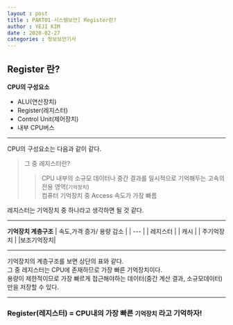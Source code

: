 ```yaml
---
layout : post
title : PART01-시스템보안] Register란?
author : YEJI KIM
date : 2020-02-27
categories : 정보보안기사
---
```


## Register 란?

**CPU의 구성요소**
- ALU(연산장치)
- Register(레지스터)
- Control Unit(제어장치)
- 내부 CPU버스 
---
CPU의 구성요소는 다음과 같이 같다.  
> 그 중 레지스터란? 
>>  CPU 내부의 소규모 데이터나 중간 결과를 일시적으로 기억해두는 고속의 전용 영역(`기억장치`)  
>> 컴퓨터 기억장치 중 Access 속도가 가장 빠름

레지스터는 기억장치 중 하나라고 생각하면 될 것 같다.

---

**기억장치 계층구조**
| 속도,가격 증가/ 용량 감소 |
| --- |
| 레지스터 |
| 캐시 |
| 주기억장치 |
|보조기억장치|

---

기억장치의 계층구조를 보면 상단의 표와 같다.  
그 중 레지스터는 CPU에 존재하므로 가장 빠른 기억장치이다.  
용량이 제한적이므로 가장 빠르게 접근해야하는 데이터(중간 계산 결과, 소규모데이터) 만을 저장할 수 있다.  

---

### Register(레지스터) = CPU내의 가장 빠른 `기억장치` 라고 기억하자! ###
